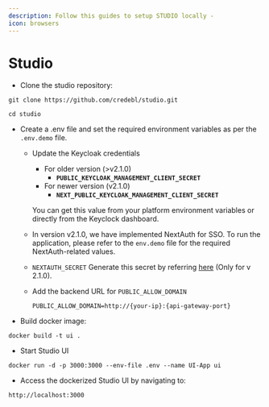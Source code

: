 ```yaml
---
description: Follow this guides to setup STUDIO locally -
icon: browsers
---
```


# Studio

* Clone the studio repository:

```
git clone https://github.com/credebl/studio.git
```

```
cd studio
```

* Create a .env file and set the required environment variables as per the `.env.demo` file.
  *   Update the Keycloak credentials

      * For older version (>v2.1.0)
        * **`PUBLIC_KEYCLOAK_MANAGEMENT_CLIENT_SECRET`**
      * For newer version (v2.1.0)
        * **`NEXT_PUBLIC_KEYCLOAK_MANAGEMENT_CLIENT_SECRET`**

      You can get this value from your platform environment variables or directly from the Keyclock dashboard.
  * In version v2.1.0, we have implemented NextAuth for SSO. To run the application, please refer to the `env.demo` file for the required NextAuth-related values.
  * `NEXTAUTH_SECRET` Generate this secret by referring [here](https://next-auth.js.org/configuration/options#nextauth_secret.) (Only for v 2.1.0).
  *   Add the backend URL for `PUBLIC_ALLOW_DOMAIN`

      ```
      PUBLIC_ALLOW_DOMAIN=http://{your-ip}:{api-gateway-port}
      ```



* Build docker image:

```
docker build -t ui .
```

* Start Studio UI

```
docker run -d -p 3000:3000 --env-file .env --name UI-App ui
```

* Access the dockerized Studio UI by navigating to:

```
http://localhost:3000
```

